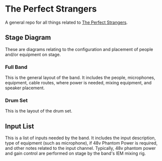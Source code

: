 # The Perfect Strangers

A general repo for all things related to [The Perfect Strangers](https://www.facebook.com/ThePerfectStrangersRock).

## Stage Diagram

These are diagrams relating to the configuration and placement of people and/or equipment on stage.

### Full Band

This is the general layout of the band. It includes the people, microphones, equipment, cable routes, where power is needed, mixing equipment, and speaker placement.

### Drum Set

This is the layout of the drum set.

## Input List

This is a list of inputs needed by the band. It includes the input description, type of equipment (such as microphone), if 48v Phantom Power is required, and other notes related to the input channel. Typically, 48v phantom power and gain control are performed on stage by the band's IEM mixing rig.